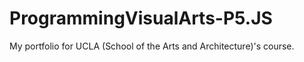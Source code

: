 # ProgrammingVisualArts-P5.JS

My portfolio for UCLA (School of the Arts and Architecture)'s course.
